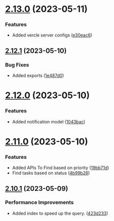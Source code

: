 # [2.13.0](https://github.com/hossainchisty/Task-Tracking-Tool/compare/v2.12.1...v2.13.0) (2023-05-11)


### Features

* Added vercle server configs ([e30eac6](https://github.com/hossainchisty/Task-Tracking-Tool/commit/e30eac6d416b9cd3d9a7de616f941c1b2fbc9718))



## [2.12.1](https://github.com/hossainchisty/Task-Tracking-Tool/compare/v2.12.0...v2.12.1) (2023-05-10)


### Bug Fixes

* Added exports ([1e487d0](https://github.com/hossainchisty/Task-Tracking-Tool/commit/1e487d081b5b862f32fb77e188b56d0e06590ba1))



# [2.12.0](https://github.com/hossainchisty/Task-Tracking-Tool/compare/v2.11.0...v2.12.0) (2023-05-10)


### Features

* Added notification model ([1043bac](https://github.com/hossainchisty/Task-Tracking-Tool/commit/1043bacadfab7e598c015922c268c095c0630b40))



# [2.11.0](https://github.com/hossainchisty/Task-Tracking-Tool/compare/v2.10.1...v2.11.0) (2023-05-10)


### Features

* Added APIs To Find based on priority ([19bb71d](https://github.com/hossainchisty/Task-Tracking-Tool/commit/19bb71d043da0d27c6904268778ef59f61c9e223))
* Find tasks based on status ([4b99b26](https://github.com/hossainchisty/Task-Tracking-Tool/commit/4b99b26e8f63571b4f18e44a7d314a0ce3ce59d9))



## [2.10.1](https://github.com/hossainchisty/Task-Tracking-Tool/compare/v2.10.0...v2.10.1) (2023-05-09)


### Performance Improvements

* Added index to speed up the query. ([423d233](https://github.com/hossainchisty/Task-Tracking-Tool/commit/423d23328e1de32aab74c38e0960e727ccc778dc))



